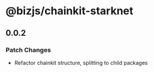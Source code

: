 # @bizjs/chainkit-starknet

## 0.0.2

### Patch Changes

- Refactor chainkit structure, splitting to child packages
